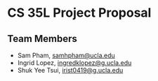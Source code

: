 # CS 35L Project Proposal

## Team Members
- Sam Pham, samhpham@ucla.edu
- Ingrid Lopez, ingredklopez@g.ucla.edu
- Shuk Yee Tsui, irist0419@g.ucla.edu

